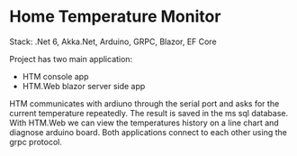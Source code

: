 # Home Temperature Monitor

Stack: .Net 6, Akka.Net, Arduino, GRPC, Blazor, EF Core

Project has two main application: 
- HTM console app
- HTM.Web blazor server side app

HTM communicates with ardiuno through the serial port and asks for the current temperature repeatedly. The result is saved in the ms sql database.
With HTM.Web we can view the temperatures history on a line chart and diagnose arduino board.
Both applications connect to each other using the grpc protocol.
